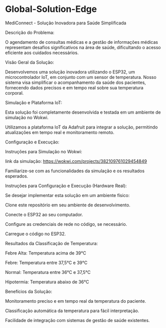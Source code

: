 # Global-Solution-Edge

MediConnect - Solução Inovadora para Saúde Simplificada

Descrição do Problema:

O agendamento de consultas médicas e a gestão de informações médicas representam desafios significativos na área de saúde, dificultando o acesso eficiente aos cuidados necessários.


Visão Geral da Solução:

Desenvolvemos uma solução inovadora utilizando o ESP32, um microcontrolador IoT, em conjunto com um sensor de temperatura. Nosso sistema visa simplificar o acompanhamento da saúde dos pacientes, fornecendo dados precisos e em tempo real sobre sua temperatura corporal.


Simulação e Plataforma IoT:

Esta solução foi completamente desenvolvida e testada em um ambiente de simulação no Wokwi.

Utilizamos a plataforma IoT da Adafruit para integrar a solução, permitindo atualizações em tempo real e monitoramento remoto.


Configuração e Execução:

Instruções para Simulação no Wokwi:

link da simulação: https://wokwi.com/projects/382109761029454849

Familiarize-se com as funcionalidades da simulação e os resultados esperados.


Instruções para Configuração e Execução (Hardware Real):

Se desejar implementar esta solução em um ambiente físico:

Clone este repositório em seu ambiente de desenvolvimento.

Conecte o ESP32 ao seu computador.

Configure as credenciais de rede no código, se necessário.

Carregue o código no ESP32.


Resultados da Classificação de Temperatura:

Febre Alta: Temperatura acima de 39°C

Febre: Temperatura entre 37,5°C e 39°C

Normal: Temperatura entre 36°C e 37,5°C

Hipotermia: Temperatura abaixo de 36°C


Benefícios da Solução:

Monitoramento preciso e em tempo real da temperatura do paciente.

Classificação automática da temperatura para fácil interpretação.

Facilidade de integração com sistemas de gestão de saúde existentes.
